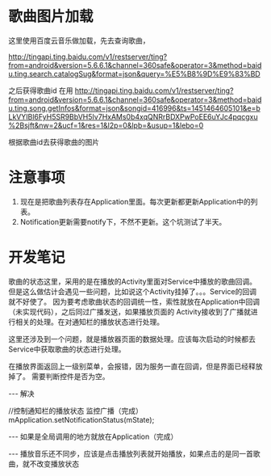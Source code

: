 # 歌曲图片加载
这里使用百度云音乐做加载，先去查询歌曲，

http://tingapi.ting.baidu.com/v1/restserver/ting?from=android&version=5.6.6.1&channel=360safe&operator=3&method=baidu.ting.search.catalogSug&format=json&query=%E5%B8%9D%E9%83%BD

之后获得歌曲id
在用
http://tingapi.ting.baidu.com/v1/restserver/ting?from=android&version=5.6.6.1&channel=360safe&operator=3&method=baidu.ting.song.getInfos&format=json&songid=416996&ts=1451464605101&e=bLkVYIBl6FyH5SR9BbVH5Iv7HxAMs0b4xqQNRrBDXPwPoEE6uYJc4pqcgxu%2Bsjft&nw=2&ucf=1&res=1&l2p=0&lpb=&usup=1&lebo=0

根据歌曲id去获得歌曲的图片

# 注意事项
1. 现在是把歌曲列表存在Application里面。每次更新都更新Application中的列表。
2. Notification更新需要notify下，不然不更新。这个坑测试了半天。

 
 
# 开发笔记
歌曲的状态这里，采用的是在播放的Activity里面对Service中播放的歌曲回调。
但是这么做估计会遇见一些问题，比如说这个Activity挂掉了。。。Service的回调就不好使了。
因为要考虑歌曲状态的回调统一性，索性就放在Application中回调（未实现代码），之后同过广播发送，如果播放页面的
Activity接收到了广播就进行相关的处理。在对通知栏的播放状态进行处理。

这里还涉及到一个问题，就是播放器页面的数据处理。应该每次启动的时候都去Service中获取歌曲的状态进行处理。

在播放界面返回上一级别菜单，会报错，因为服务一直在回调，但是界面已经释放掉了。
需要判断控件是否为空。


--- 解决

//控制通知栏的播放状态 监控广播（完成）
 mApplication.setNotificationStatus(mState);
 
 
--- 如果是全局调用的地方就放在Application（完成）

--- 播放音乐还不同步，应该是点击播放列表就开始播放，如果点击的是同一首歌曲，就不改变播放状态

